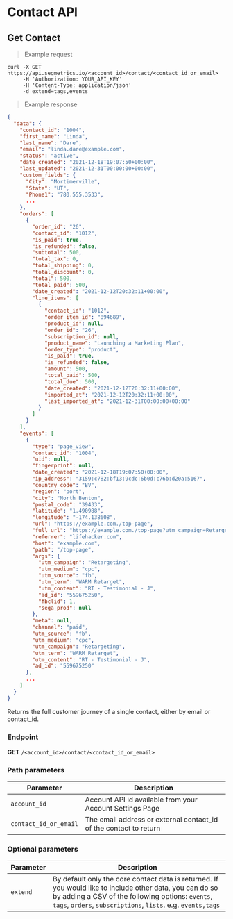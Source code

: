 Contact API
===========

Get Contact
----------------

> Example request

```shell
curl -X GET https://api.segmetrics.io/<account_id>/contact/<contact_id_or_email>            
     -H 'Authorization: YOUR_API_KEY'
     -H 'Content-Type: application/json'
     -d extend=tags,events
```

> Example response

```json
{
  "data": {
    "contact_id": "1004",
    "first_name": "Linda",
    "last_name": "Dare",
    "email": "linda.dare@example.com",
    "status": "active",
    "date_created": "2021-12-18T19:07:50+00:00",
    "last_updated": "2021-12-31T00:00:00+00:00",
    "custom_fields": {
      "City": "Mortimerville",
      "State": "UT",
      "Phone1": "780.555.3533",
      ...
    },
    "orders": [
      {
        "order_id": "26",
        "contact_id": "1012",
        "is_paid": true,
        "is_refunded": false,
        "subtotal": 500,
        "total_tax": 0,
        "total_shipping": 0,
        "total_discount": 0,
        "total": 500,
        "total_paid": 500,
        "date_created": "2021-12-12T20:32:11+00:00",
        "line_items": [
          {
            "contact_id": "1012",
            "order_item_id": "894689",
            "product_id": null,
            "order_id": "26",
            "subscription_id": null,
            "product_name": "Launching a Marketing Plan",
            "order_type": "product",
            "is_paid": true,
            "is_refunded": false,
            "amount": 500,
            "total_paid": 500,
            "total_due": 500,
            "date_created": "2021-12-12T20:32:11+00:00",
            "imported_at": "2021-12-12T20:32:11+00:00",
            "last_imported_at": "2021-12-31T00:00:00+00:00"
          }
        ]
      }
    ],
    "events": [
      {
        "type": "page_view",
        "contact_id": "1004",
        "uid": null,
        "fingerprint": null,
        "date_created": "2021-12-18T19:07:50+00:00",
        "ip_address": "3159:c782:bf13:9cdc:6b0d:c76b:d20a:5167",
        "country_code": "BV",
        "region": "port",
        "city": "North Benton",
        "postal_code": "39433",
        "latitude": "1.490988",
        "longitude": "-174.138608",
        "url": "https://example.com./top-page",
        "full_url": "https://example.com./top-page?utm_campaign=Retargeting&utm_medium=cpc&utm_source=fb&utm_term=WARM+Retarget&utm_content=RT+-+Testimonial+-+J&ad_id=559675250&fbclid=1",
        "referrer": "lifehacker.com",
        "host": "example.com",
        "path": "/top-page",
        "args": {
          "utm_campaign": "Retargeting",
          "utm_medium": "cpc",
          "utm_source": "fb",
          "utm_term": "WARM Retarget",
          "utm_content": "RT - Testimonial - J",
          "ad_id": "559675250",
          "fbclid": 1,
          "sega_prod": null
        },
        "meta": null,
        "channel": "paid",
        "utm_source": "fb",
        "utm_medium": "cpc",
        "utm_campaign": "Retargeting",
        "utm_term": "WARM Retarget",
        "utm_content": "RT - Testimonial - J",
        "ad_id": "559675250"
      },
      ...
    ]
  }
}
```

Returns the full customer journey of a single contact, either by email or contact_id.

### Endpoint

**GET** `/<account_id>/contact/<contact_id_or_email>`

### Path parameters

Parameter | Description
------------- | -------------
`account_id` | Account API id available from your Account Settings Page
`contact_id_or_email` | The email address or external contact_id of the contact to return

### Optional parameters

Parameter | Description
------------- | -------------
`extend` | By default only the core contact data is returned. If you would like to include other data, you can do so by adding a CSV of the following options: `events`, `tags`, `orders`, `subscriptions`, `lists`. e.g. `events,tags`
